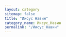 ```yaml
---
layout: category
sitemap: false
title: "Иисус Навин"
category_name: Иисус_Навин
permalink: "/Иисус_Навин"
---
```

